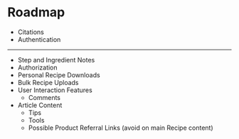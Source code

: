 # Roadmap

- Citations
- Authentication

---

- Step and Ingredient Notes
- Authorization
- Personal Recipe Downloads
- Bulk Recipe Uploads
- User Interaction Features
  - Comments
- Article Content
  - Tips
  - Tools
  - Possible Product Referral Links (avoid on main Recipe content)

